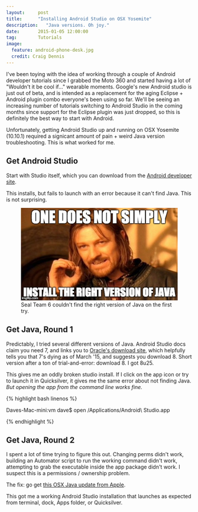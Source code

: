 ```yaml
---
layout:     post
title:      "Installing Android Studio on OSX Yosemite"
description:   "Java versions. Oh joy."
date:       2015-01-05 12:00:00
tag: 		Tutorials
image:
  feature: android-phone-desk.jpg
  credit: Craig Dennis
---
```


I've been toying with the idea of working through a couple of Android developer tutorials since I grabbed the Moto 360 and started having a lot of "Wouldn't it be cool if..." wearable moments. Google's new Android studio is just out of beta, and is intended as a replacement for the aging Eclipse + Android plugin combo everyone's been using so far. We'll be seeing an increasing number of tutorials switching to Android Studio in the coming months since support for the Eclipse plugin was just dropped, so this is definitely the best way to start with Android. 

Unfortunately, getting Android Studio up and running on OSX Yosemite (10.10.1) required a signicant amount of pain + weird Java version troubleshooting. This is what worked for me. 

<h2 class="section-heading">Get Android Studio</h2>

Start with Studio itself, which you can download from the <a href="http://developer.android.com/sdk/index.html">Android developer site</a>.

This installs, but fails to launch with an error because it can't find Java. This is not surprising. 

<figure>
  <img src="/img/java-yosemite-meme.jpg" alt="Meme: One does not simply install the right version of Java.">
  <figcaption>Seal Team 6 couldn't find the right version of Java on the first try.</figcaption>
</figure>

<h2 class="section-heading">Get Java, Round 1</h2>

Predictably, I tried several different versions of Java. Android Studio docs claim you need 7, and links you to <a href="http://www.oracle.com/technetwork/java/javase/downloads/index.html">Oracle's download site</a>, which helpfully tells you that 7's dying as of March '15, and suggests you download 8. Short version after a ton of trial-and-error: download 8. I got 8u25.

This gives me an oddly broken studio install. If I click on the app icon or try to launch it in Quicksilver, it gives me the same error about not finding Java. <em>But opening the app from the command line works fine.</em> 

{% highlight bash linenos %}

Daves-Mac-mini:vm dave$ open /Applications/Android\ Studio.app

{% endhighlight %}

<h2 class="section-heading">Get Java, Round 2</h2>

I spent a lot of time trying to figure this out. Changing perms didn't work, building an Automator script to run the working command didn't work, attempting to grab the executable inside the app package didn't work. I suspect this is a permissions / ownership problem. 

The fix: go get <a href="http://support.apple.com/kb/DL1572?viewlocale=en_US&locale=en_US">this OSX Java update from Apple</a>. 

This got me a working Android Studio installation that launches as expected from terminal, dock, Apps folder, or Quicksilver. 